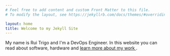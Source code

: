```yaml
---
# Feel free to add content and custom Front Matter to this file.
# To modify the layout, see https://jekyllrb.com/docs/themes/#overriding-theme-defaults

layout: home
title: Welcome to my Jekyll Site
---
```


My name is Rui Trigo and I'm a DevOps Engineer. In this website you can read about software, hardware and <a href="/about"> learn more about my work </a>.
